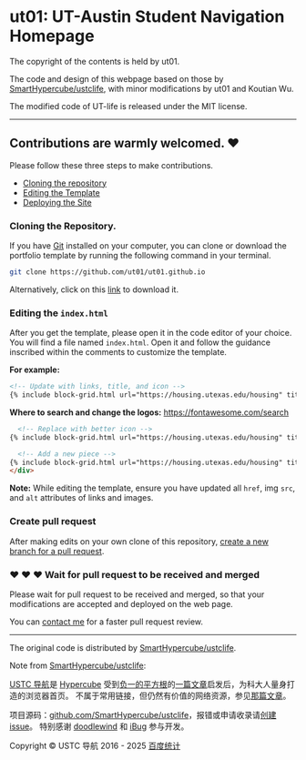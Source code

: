 # ut01: UT-Austin Student Navigation Homepage

The copyright of the contents is held by ut01.

The code and design of this webpage based on those by [SmartHypercube/ustclife](https://github.com/SmartHypercube/ustclife), with minor modifications by ut01 and Koutian Wu.

The modified code of UT-life is released under the MIT license.

---
Contributions are warmly welcomed. ❤️
---

Please follow these three steps to make contributions.

- [Cloning the repository](#cloning-the-repository)
- [Editing the Template](#editing-the-template)
- [Deploying the Site](#deploying-the-site)

### Cloning the Repository.

If you have [Git](https://git-scm.com/) installed on your computer, you can clone or download the portfolio template by running the following command in your terminal.

```bash
git clone https://github.com/ut01/ut01.github.io
```

Alternatively, click on this [link](https://github.com/ut01/ut01.github.io/archive/refs/heads/main.zip) to download it.

### Editing the `index.html`

After you get the template, please open it in the code editor of your choice.
You will find a file named `index.html`. Open it and follow the guidance inscribed within the comments to customize the template.

**For example:**

```html
<!-- Update with links, title, and icon -->
{% include block-grid.html url="https://housing.utexas.edu/housing" title="Housing" icon="fad fa-bed-front" %}
```

**Where to search and change the logos:**
https://fontawesome.com/search

```html
  <!-- Replace with better icon -->
{% include block-grid.html url="https://housing.utexas.edu/housing" title="Housing" icon="fad fa-bed-front" %}

  <!-- Add a new piece -->
{% include block-grid.html url="https://housing.utexas.edu/housing" title="Housing" icon="fad fa-bed-front" %}
</div>
```


**Note:** While editing the template, ensure you have updated all `href`, img `src`, and `alt` attributes of links and images.


### Create pull request

After making edits on your own clone of this repository, [create a new branch for a pull request](https://docs.github.com/en/pull-requests/collaborating-with-pull-requests/proposing-changes-to-your-work-with-pull-requests/creating-a-pull-request).

### ❤️ ❤️ ❤️ Wait for pull request to be received and merged
Please wait for pull request to be received and merged, so that your modifications are accepted and deployed on the web page. 

You can [contact me](https://github.com/ktwu01/ktwu01/blob/main/README.md) for a faster pull request review.

---

The original code is distributed by [SmartHypercube/ustclife](https://github.com/SmartHypercube/ustclife).
 
Note from [SmartHypercube/ustclife](https://ustc.life/):

[USTC 导航](https://ustc.life/)是 [Hypercube](https://0x01.me/) 受到[负一的平方根](https://sqrt-1.me/)的[一篇文章](https://github.com/zzh1996/USTC-Network-Resources/blob/master/README.md)启发后，为科大人量身打造的浏览器首页。 不属于常用链接，但仍然有价值的网络资源，参见[那篇文章](https://github.com/zzh1996/USTC-Network-Resources/blob/master/README.md)。  
  
项目源码：[github.com/SmartHypercube/ustclife](https://github.com/SmartHypercube/ustclife)，报错或申请收录请[创建 issue](https://github.com/SmartHypercube/ustclife/issues)。 特别感谢 [doodlewind](https://ewind.us/) 和 [iBug](https://ibug.io/) 参与开发。  
  
Copyright © USTC 导航 2016 - 2025 [百度统计](https://tongji.baidu.com/web/help/article?id=330&type=0&castk=LTE%3D)

<!--- notes
--->
